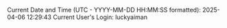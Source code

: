 Current Date and Time (UTC - YYYY-MM-DD HH:MM:SS formatted): 2025-04-06 12:29:43
Current User's Login: luckyaiman
